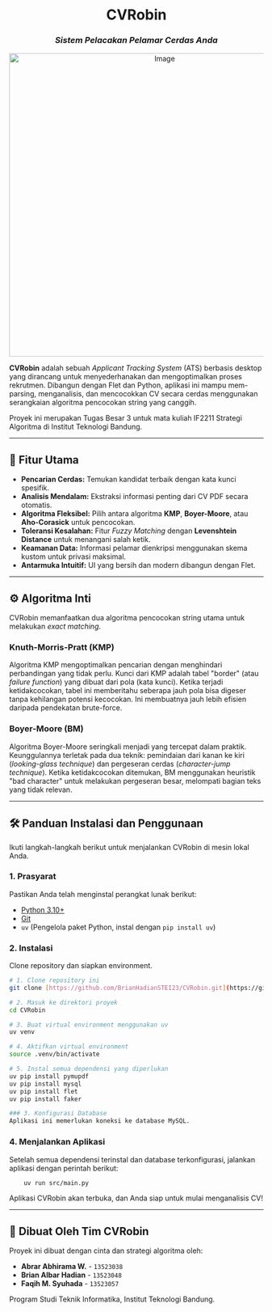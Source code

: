 <div align="center">

# CVRobin
### *Sistem Pelacakan Pelamar Cerdas Anda*

</div>

<div align="center">
  <img src="https://github.com/BrianHadianSTEI23/CVRobin/blob/main/readmeImage.jpeg" alt="Image" width="600"/>
</div>

**CVRobin** adalah sebuah *Applicant Tracking System* (ATS) berbasis desktop yang dirancang untuk menyederhanakan dan mengoptimalkan proses rekrutmen. Dibangun dengan Flet dan Python, aplikasi ini mampu mem-parsing, menganalisis, dan mencocokkan CV secara cerdas menggunakan serangkaian algoritma pencocokan string yang canggih.

Proyek ini merupakan Tugas Besar 3 untuk mata kuliah IF2211 Strategi Algoritma di Institut Teknologi Bandung.

---

## 🚀 Fitur Utama

- **Pencarian Cerdas:** Temukan kandidat terbaik dengan kata kunci spesifik.
- **Analisis Mendalam:** Ekstraksi informasi penting dari CV PDF secara otomatis.
- **Algoritma Fleksibel:** Pilih antara algoritma **KMP**, **Boyer-Moore**, atau **Aho-Corasick** untuk pencocokan.
- **Toleransi Kesalahan:** Fitur *Fuzzy Matching* dengan **Levenshtein Distance** untuk menangani salah ketik.
- **Keamanan Data:** Informasi pelamar dienkripsi menggunakan skema kustom untuk privasi maksimal.
- **Antarmuka Intuitif:** UI yang bersih dan modern dibangun dengan Flet.

---

## ⚙️ Algoritma Inti

CVRobin memanfaatkan dua algoritma pencocokan string utama untuk melakukan *exact matching*.

### Knuth-Morris-Pratt (KMP)
Algoritma KMP mengoptimalkan pencarian dengan menghindari perbandingan yang tidak perlu. Kunci dari KMP adalah tabel "border" (atau *failure function*) yang dibuat dari pola (kata kunci). Ketika terjadi ketidakcocokan, tabel ini memberitahu seberapa jauh pola bisa digeser tanpa kehilangan potensi kecocokan. Ini membuatnya jauh lebih efisien daripada pendekatan brute-force.

### Boyer-Moore (BM)
Algoritma Boyer-Moore seringkali menjadi yang tercepat dalam praktik. Keunggulannya terletak pada dua teknik: pemindaian dari kanan ke kiri (*looking-glass technique*) dan pergeseran cerdas (*character-jump technique*). Ketika ketidakcocokan ditemukan, BM menggunakan heuristik "bad character" untuk melakukan pergeseran besar, melompati bagian teks yang tidak relevan.

---

## 🛠️ Panduan Instalasi dan Penggunaan

Ikuti langkah-langkah berikut untuk menjalankan CVRobin di mesin lokal Anda.

### 1. Prasyarat
Pastikan Anda telah menginstal perangkat lunak berikut:
- [Python 3.10+](https://www.python.org/downloads/)
- [Git](https://git-scm.com/downloads)
- `uv` (Pengelola paket Python, instal dengan `pip install uv`)

### 2. Instalasi
Clone repository dan siapkan environment.

```bash
# 1. Clone repository ini
git clone [https://github.com/BrianHadianSTEI23/CVRobin.git](https://github.com/BrianHadianSTEI23/CVRobin.git)

# 2. Masuk ke direktori proyek
cd CVRobin

# 3. Buat virtual environment menggunakan uv
uv venv

# 4. Aktifkan virtual environment
source .venv/bin/activate

# 5. Instal semua dependensi yang diperlukan
uv pip install pymupdf
uv pip install mysql
uv pip install flet
uv pip install faker

### 3. Konfigurasi Database
Aplikasi ini memerlukan koneksi ke database MySQL.


```

### 4. Menjalankan Aplikasi
Setelah semua dependensi terinstal dan database terkonfigurasi, jalankan aplikasi dengan perintah berikut:

```bash
    uv run src/main.py
```

Aplikasi CVRobin akan terbuka, dan Anda siap untuk mulai menganalisis CV!

---

## 👥 Dibuat Oleh Tim CVRobin

Proyek ini dibuat dengan cinta dan strategi algoritma oleh:

- **Abrar Abhirama W.** - `13523038`
- **Brian Albar Hadian** - `13523048`
- **Faqih M. Syuhada** - `13523057`

Program Studi Teknik Informatika, Institut Teknologi Bandung.
